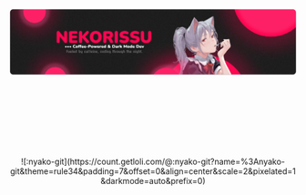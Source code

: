 [![nekorissu](https://github.com/nekorissu/nekorissu/blob/master/GITHUB.png?raw=true)](https://nekorissu.com)

# ⠀⠀⠀

<br/>
<br/>


<p align="center">
![:nyako-git](https://count.getloli.com/@:nyako-git?name=%3Anyako-git&theme=rule34&padding=7&offset=0&align=center&scale=2&pixelated=1&darkmode=auto&prefix=0)
</p>
